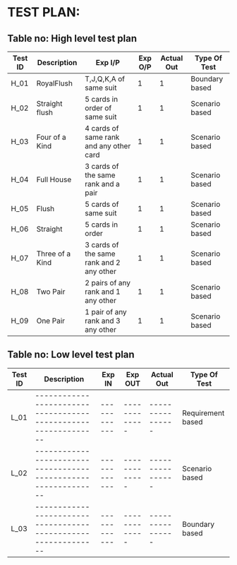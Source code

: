 # TEST PLAN:

## Table no: High level test plan

| **Test ID** | **Description**   | **Exp I/P** | **Exp O/P** | **Actual Out** | **Type Of Test** | 
|-------------|-----------------  |-------------|-------------|----------------|------------------|
|  H_01       |RoyalFlush   |T,J,Q,K,A of same suit|1|1|Boundary based|
|  H_02       |Straight flush|5 cards in order of same suit|1|1|Scenario based|
|  H_03       |Four of a Kind |4 cards of same rank and any other card|1|1|Scenario based|
|  H_04       |Full House |3 cards of the same rank and a pair |1|1|Scenario based|
|  H_05       |Flush |5 cards of same suit|1|1|Scenario based|
|  H_06       |Straight |5 cards in order|1|1|Scenario based|
|  H_07       |Three of a Kind |3 cards of the same rank and 2 any other|1|1|Scenario based|
|  H_08       |Two Pair |2 pairs of any rank and 1 any other|1|1|Scenario based|
|  H_09       |One Pair |1 pair of any rank and 3 any other|1|1|Scenario based|

## Table no: Low level test plan

| **Test ID** | **Description**                                              | **Exp IN** | **Exp OUT** | **Actual Out** |**Type Of Test**  |    
|-------------|--------------------------------------------------------------|------------|-------------|----------------|------------------|
|  L_01       |--------------------------------------------------------------|  ------------|-------------|----------------|Requirement based |
|  L_02       |--------------------------------------------------------------|  ------------|-------------|----------------|Scenario based    |
|  L_03       |--------------------------------------------------------------|  ------------|-------------|----------------|Boundary based    |